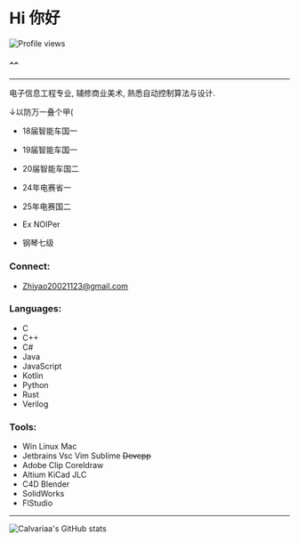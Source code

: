 # Hi 你好

![Profile views](https://komarev.com/ghpvc/?username=calvariaa&label=Profile%20views&color=0e75b6&style=flat)

### `^^`

------

电子信息工程专业, 辅修商业美术, 熟悉自动控制算法与设计.

 ↓以防万一叠个甲(
 - 18届智能车国一
 - 19届智能车国一
 - 20届智能车国二
 - 24年电赛省一
 - 25年电赛国二

 - Ex NOIPer
 - 钢琴七级

### Connect:
- Zhiyao20021123@gmail.com

### Languages:
- C
- C++
- C#
- Java
- JavaScript
- Kotlin
- Python
- Rust
- Verilog

### Tools:
- Win Linux Mac
- Jetbrains Vsc Vim Sublime ~~Devcpp~~
- Adobe Clip Coreldraw
- Altium KiCad JLC
- C4D Blender
- SolidWorks
- FlStudio

------

![Calvariaa's GitHub stats](https://github-readme-stats.vercel.app/api?username=Calvariaa&show_icons=true&theme=radical)
